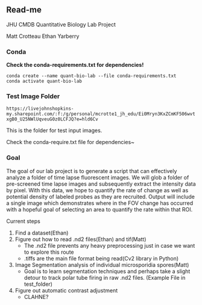 ## Read-me

JHU CMDB Quantitative Biology Lab Project

Matt Crotteau
Ethan Yarberry
### Conda
**Check the conda-requirements.txt for dependencies!**


```
conda create --name quant-bio-lab --file conda-requirements.txt
conda activate quant-bio-lab
```

### Test Image Folder
```https://livejohnshopkins-my.sharepoint.com/:f:/g/personal/mcrotte1_jh_edu/Ei0Mryn3KxZCmKF506wvtxgB0_U25NWlUqveuG0z0LCFJQ?e=hld6Cv```
 
This is the folder for test input images. 

Check the conda-require.txt file for dependencies~
### Goal
The goal of our lab project is to generate a script that can effectively analyze a folder of time lapse fluorescent images. We will glob a folder of pre-screened time lapse images and subsequently extract the intensity data by pixel. With this data, we hope to quantify the rate of change as well as potential density of labeled probes as they are recruited. Output will include a single image which demonstrates where in the FOV change has occurred with a hopeful goal of selecting an area to quantify the rate within that ROI. 

Current steps
1) Find a dataset(Ethan)
2) Figure out how to read .nd2 files(Ethan) and tif(Matt)
    - The .nd2 file prevents any heavy preprocessing just in case we want to explore this route
    - .tiffs are the main file format being read(Cv2 library in Python)
3) Image Segmentation analysis of individual microsporidia spores(Matt)
    - Goal is to learn segmentation techniques and perhaps take a slight detour to track polar tube firing in raw .nd2 files. (Example File in test_folder)
4) Figure out automatic contrast adjustment
    - CLAHNE?